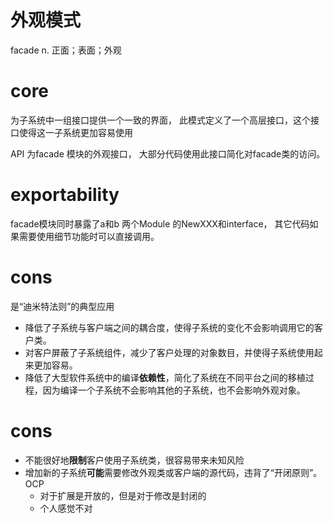 # 外观模式

facade
n. 正面；表面；外观

# core
为子系统中一组接口提供一个一致的界面，
此模式定义了一个高层接口，这个接口使得这一子系统更加容易使用

API 为facade 模块的外观接口，
大部分代码使用此接口简化对facade类的访问。

# exportability

facade模块同时暴露了a和b 两个Module 的NewXXX和interface，
其它代码如果需要使用细节功能时可以直接调用。

# cons
是“迪米特法则”的典型应用
* 降低了子系统与客户端之间的耦合度，使得子系统的变化不会影响调用它的客户类。
* 对客户屏蔽了子系统组件，减少了客户处理的对象数目，并使得子系统使用起来更加容易。
* 降低了大型软件系统中的编译**依赖性**，简化了系统在不同平台之间的移植过程，因为编译一个子系统不会影响其他的子系统，也不会影响外观对象。

# cons
* 不能很好地**限制**客户使用子系统类，很容易带来未知风险
* 增加新的子系统**可能**需要修改外观类或客户端的源代码，违背了“开闭原则”。OCP
    - 对于扩展是开放的，但是对于修改是封闭的
    - 个人感觉不对
